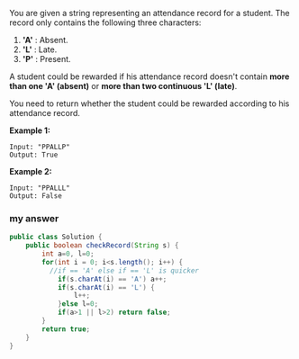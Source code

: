 You are given a string representing an attendance record for a student. The record only contains the following three characters:

1. **'A'** : Absent.
2. **'L'** : Late.
3. **'P'** : Present.

A student could be rewarded if his attendance record doesn't contain **more than one 'A' (absent)** or **more than two continuous 'L' (late)**.

You need to return whether the student could be rewarded according to his attendance record.

**Example 1:**

```
Input: "PPALLP"
Output: True

```

**Example 2:**

```
Input: "PPALLL"
Output: False
```

### my answer

```java
public class Solution {
    public boolean checkRecord(String s) {
        int a=0, l=0;
        for(int i = 0; i<s.length(); i++) {
          //if == 'A' else if == 'L' is quicker
        	if(s.charAt(i) == 'A') a++;
        	if(s.charAt(i) == 'L') {
        		l++;
        	}else l=0;
        	if(a>1 || l>2) return false;
        }
        return true;
    }
}
```

